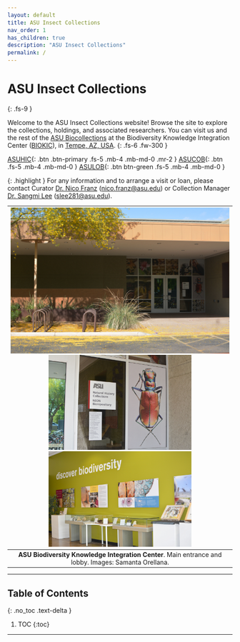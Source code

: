 ```yaml
---
layout: default
title: ASU Insect Collections
nav_order: 1
has_children: true
description: "ASU Insect Collections"
permalink: /
---
```


# ASU Insect Collections
{: .fs-9 }

Welcome to the ASU Insect Collections website! Browse the site to explore the collections, holdings, and associated researchers. You can visit us and the rest of the [ASU Biocollections](https://sols.asu.edu/research/natural-history-collections) at the Biodiversity Knowledge Integration Center ([BIOKIC](https://biokic.asu.edu/)), in [Tempe, AZ, USA](https://goo.gl/maps/kvXP94gUn1AVs7b58). 
{: .fs-6 .fw-300 }

[ASUHIC](https://asucollections.github.io/collections/#arizona-state-university-hasbrouck-insect-collection-asuhic){: .btn .btn-primary .fs-5 .mb-4 .mb-md-0 .mr-2 } [ASUCOB](https://asucollections.github.io/collections/#arizona-state-university-charles-w-obrien-collection-asucob){: .btn .fs-5 .mb-4 .mb-md-0 } 
[ASULOB](https://asucollections.github.io/collections/#arizona-state-university-lois-b-obrien-collection-asulob){: .btn btn-green .fs-5 .mb-4 .mb-md-0 } 

{: .highlight }
For any information and to arrange a visit or loan, please contact Curator [Dr. Nico Franz](https://search.asu.edu/profile/1804402) (nico.franz@asu.edu) or Collection Manager [Dr. Sangmi Lee](https://search.asu.edu/profile/1876693) (slee281@asu.edu).

| <img src="https://github.com/asucollections/asucollections.github.io/blob/main/static/BioKIC2022.jpg?raw=true" alt="BioKIC"> <img src="https://github.com/asucollections/asucollections.github.io/blob/main/static/BioKIC2022Entrance2022.jpg?raw=true" alt="BioKIC" width="320" height="213.4">  <img src="https://github.com/asucollections/asucollections.github.io/blob/main/static/BioKIC2022Lobby2022.jpg?raw=true" alt="BioKIC" width="320" height="213.4"> | 
|:--:| 
|**ASU Biodiversity Knowledge Integration Center**. Main entrance and lobby. Images: Samanta Orellana.|

---

## Table of Contents
{: .no_toc .text-delta }

1. TOC
{:toc}

---




